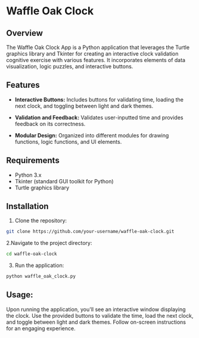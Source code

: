 # Waffle Oak Clock

## Overview

The Waffle Oak Clock App is a Python application that leverages the Turtle graphics library and Tkinter for creating an interactive clock validation cognitive exercise with various features. It incorporates elements of data visualization, logic puzzles, and interactive buttons.

## Features


- **Interactive Buttons:** Includes buttons for validating time, loading the next clock, and toggling between light and dark themes.

- **Validation and Feedback:** Validates user-inputted time and provides feedback on its correctness.

- **Modular Design:** Organized into different modules for drawing functions, logic functions, and UI elements.

## Requirements

- Python 3.x
- Tkinter (standard GUI toolkit for Python)
- Turtle graphics library

## Installation

1. Clone the repository:

```bash
git clone https://github.com/your-username/waffle-oak-clock.git
```

2.Navigate to the project directory:

```bash
cd waffle-oak-clock
```

3. Run the application:

```bash
python waffle_oak_clock.py
```

## Usage:

Upon running the application, you'll see an interactive window displaying the clock.
Use the provided buttons to validate the time, load the next clock, and toggle between light and dark themes.
Follow on-screen instructions for an engaging experience.
    